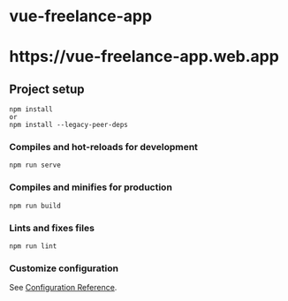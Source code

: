 # vue-freelance-app

<h1>https://vue-freelance-app.web.app</h1>

## Project setup
```
npm install
or
npm install --legacy-peer-deps
```

### Compiles and hot-reloads for development
```
npm run serve
```

### Compiles and minifies for production
```
npm run build
```

### Lints and fixes files
```
npm run lint
```

### Customize configuration
See [Configuration Reference](https://cli.vuejs.org/config/).
